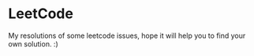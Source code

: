 # LeetCode

My resolutions of some leetcode issues, hope it will help you to find your own solution.  :)

